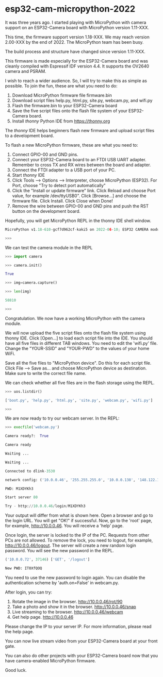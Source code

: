 
# esp32-cam-micropython-2022


It was three years ago. I started playing with MicroPython with camera support on an ESP32-Camera board with MicroPython version 1.11-XXX.


This time, the firmware support version 1.18-XXX. We may reach version 2.00-XXX by the end of 2022. The MicroPython team has been busy.


The build process and structure have changed since version 1.11-XXX.


This firmware is made especially for the ESP32-Camera board and was cleanly compiled with Espressif IDF version 4.4. It supports the OV2640 camera and PSRAM. 


I wish to reach a wider audience. So, I will try to make this as simple as possible. To join the fun, these are what you need to do:

 1. Download MicroPython firmware file firmware.bin
 2. Download script files help.py,  html.py,  site.py,  webcam.py, and  wifi.py
 3. Flash the firmware.bin to your ESP32-Camera board
 4. Save the five script files onto the flash file system of your ESP32-Camera board.
 5. Install *thonny* Python IDE from https://thonny.org

The *thonny* IDE helps beginners flash new firmware and upload script files to a development board.


To flash a new MicroPython firmware, these are what you need to:

 1. Connect GPIO-00 and GND pins. 
 2. Connect your ESP32-Camera board to an FTDI USB UART adapter. Remember to cross TX and RX wires between the board and adapter.
 3. Connect the FTDI adapter to a USB port of your PC.
 4. Start *thonny* IDE
 5. Click Tools --> Options --> Interpreter, choose MicroPython (ESP32). For Port, choose "Try to detect port automatically"
 6. Click the "Install or update firmware" link. Click Reload and choose Port value, for example /dev/ttyUSB0". Click [Browse...] and choose the firmware file. Click Install. Click Close when Done!
 7. Remove the wire between GPIO-00 and GND pins and push the RST button on the development board.

Hopefully, you will get MicroPython REPL in the thonny IDE shell window.


```python
MicroPython v1.18-610-gcf7d962cf-kaki5 on 2022-06-10; ESP32 CAMERA module (KAKI5) with ESP32

>>> 
```

We can test the camera module in the REPL

```python
>>> import camera

>>> camera.init()

True

>>> img=camera.capture()

>>> len(img)

58810

>>>
```


Congratulation. We now have a working MicroPython with the camera module.


We will now upload the five script files onto the flash file system using thonny IDE. Click [Open...] to load each script file into the IDE. You should have all five files in different TAB windows. You need to edit the 'wifi.py' file. Change the "YOUR-SSID" and "YOUR-PWD" to the values of your home WiFi.

Save all the five files to "MicroPython device". Do this for each script file. Click File --> Save as... and choose MicroPython device as destination. Make sure to write the correct file name.


We can check whether all five files are in the flash storage using the REPL.


```python
>>> uos.listdir()

['boot.py', 'help.py', 'html.py', 'site.py', 'webcam.py', 'wifi.py']

>>>
```


We are now ready to try our webcam server. In the REPL:

```python
>>> execfile('webcam.py')

Camera ready?:  True

Camera ready

Waiting ...

Waiting ...

Connected to dlink-3530

network config: ('10.0.0.46', '255.255.255.0', '10.0.0.138', '148.122.164.253')

PWD: M1XDYKh3

Start server 80

Try - http://10.0.0.46/login/M1XDYKh3
```


Your output will differ from what is shown here. Open a browser and go to the login URL. You will get "OK!" if successful. Now, go to the 'root' page, for example, http://10.0.0.46. You will receive a 'help' page.


Once login, the server is locked to the IP of the PC. Requests from other PCs are not allowed. To remove the lock, you need to logout, for example, http://10.0.0.46/logout. The server will create a new random login password. You will see the new password in the REPL.


```python
('10.0.0.72', 37146) ['GET', '/logout']

New PWD: IT0XfQOQ
```


You need to use the new password to login again. You can disable the authentication scheme by 'auth.on=False' in webcam.py.


After login, you can try:

 1. Rotate the image in the browser. http://10.0.0.46/rot/90
 2. Take a photo and show it in the browser. http://10.0.0.46/snap
 3. Live streaming to the browser. http://10.0.0.46/webcam
 4. Get help page. http://10.0.0.46

Please change the IP to your server IP. For more information, please read the help page.


You can now live stream video from your ESP32-Camera board at your front gate.

You can also do other projects with your ESP32-Camera board now that you have camera-enabled MicroPython firmware. 

Good luck.

